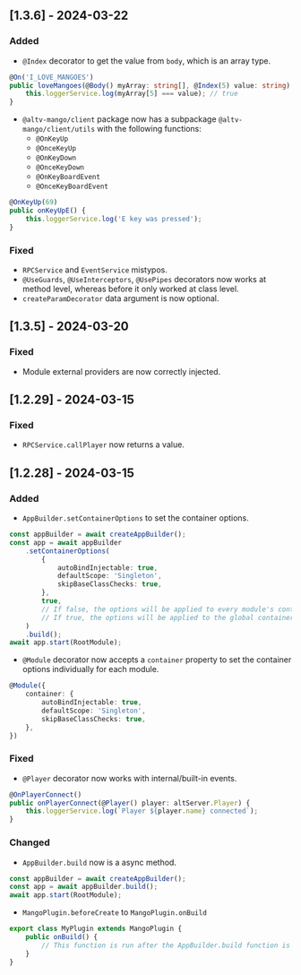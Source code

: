 ## [1.3.6] - 2024-03-22

### Added

-   `@Index` decorator to get the value from `body`, which is an array type.

```typescript
@On('I_LOVE_MANGOES')
public loveMangoes(@Body() myArray: string[], @Index(5) value: string) {
    this.loggerService.log(myArray[5] === value); // true
}
```

-   `@altv-mango/client` package now has a subpackage `@altv-mango/client/utils` with the following functions:
    -   `@OnKeyUp`
    -   `@OnceKeyUp`
    -   `@OnKeyDown`
    -   `@OnceKeyDown`
    -   `@OnKeyBoardEvent`
    -   `@OnceKeyBoardEvent`

```typescript
@OnKeyUp(69)
public onKeyUpE() {
    this.loggerService.log('E key was pressed');
}
```

### Fixed

-   `RPCService` and `EventService` mistypos.
-   `@UseGuards`, `@UseInterceptors`, `@UsePipes` decorators now works at method level, whereas before it only worked at class level.
-   `createParamDecorator` data argument is now optional.

## [1.3.5] - 2024-03-20

### Fixed

-   Module external providers are now correctly injected.

## [1.2.29] - 2024-03-15

### Fixed

-   `RPCService.callPlayer` now returns a value.

## [1.2.28] - 2024-03-15

### Added

-   `AppBuilder.setContainerOptions` to set the container options.

```typescript
const appBuilder = await createAppBuilder();
const app = await appBuilder
    .setContainerOptions(
        {
            autoBindInjectable: true,
            defaultScope: 'Singleton',
            skipBaseClassChecks: true,
        },
        true,
        // If false, the options will be applied to every module's container.
        // If true, the options will be applied to the global container.
    )
    .build();
await app.start(RootModule);
```

-   `@Module` decorator now accepts a `container` property to set the container options individually for each module.

```typescript
@Module({
    container: {
        autoBindInjectable: true,
        defaultScope: 'Singleton',
        skipBaseClassChecks: true,
    },
})
```

### Fixed

-   `@Player` decorator now works with internal/built-in events.

```typescript
@OnPlayerConnect()
public onPlayerConnect(@Player() player: altServer.Player) {
    this.loggerService.log(`Player ${player.name} connected`);
}
```

### Changed

-   `AppBuilder.build` now is a async method.

```typescript
const appBuilder = await createAppBuilder();
const app = await appBuilder.build();
await app.start(RootModule);
```

-   `MangoPlugin.beforeCreate` to `MangoPlugin.onBuild`

```typescript
export class MyPlugin extends MangoPlugin {
    public onBuild() {
        // This function is run after the AppBuilder.build function is started and before the app is initialised.
    }
}
```
